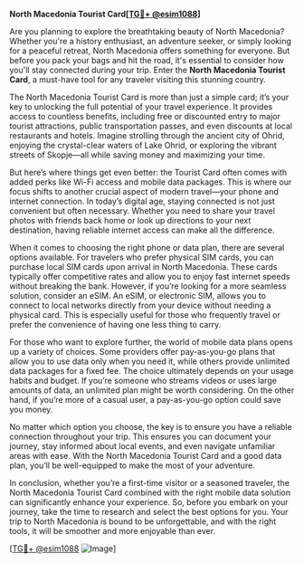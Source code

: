 **North Macedonia Tourist Card[[TG💪+ @esim1088](https://t.me/s/esim1088)]**

Are you planning to explore the breathtaking beauty of North Macedonia? Whether you're a history enthusiast, an adventure seeker, or simply looking for a peaceful retreat, North Macedonia offers something for everyone. But before you pack your bags and hit the road, it's essential to consider how you'll stay connected during your trip. Enter the **North Macedonia Tourist Card**, a must-have tool for any traveler visiting this stunning country.

The North Macedonia Tourist Card is more than just a simple card; it’s your key to unlocking the full potential of your travel experience. It provides access to countless benefits, including free or discounted entry to major tourist attractions, public transportation passes, and even discounts at local restaurants and hotels. Imagine strolling through the ancient city of Ohrid, enjoying the crystal-clear waters of Lake Ohrid, or exploring the vibrant streets of Skopje—all while saving money and maximizing your time.

But here’s where things get even better: the Tourist Card often comes with added perks like Wi-Fi access and mobile data packages. This is where our focus shifts to another crucial aspect of modern travel—your phone and internet connection. In today’s digital age, staying connected is not just convenient but often necessary. Whether you need to share your travel photos with friends back home or look up directions to your next destination, having reliable internet access can make all the difference.

When it comes to choosing the right phone or data plan, there are several options available. For travelers who prefer physical SIM cards, you can purchase local SIM cards upon arrival in North Macedonia. These cards typically offer competitive rates and allow you to enjoy fast internet speeds without breaking the bank. However, if you’re looking for a more seamless solution, consider an eSIM. An eSIM, or electronic SIM, allows you to connect to local networks directly from your device without needing a physical card. This is especially useful for those who frequently travel or prefer the convenience of having one less thing to carry.

For those who want to explore further, the world of mobile data plans opens up a variety of choices. Some providers offer pay-as-you-go plans that allow you to use data only when you need it, while others provide unlimited data packages for a fixed fee. The choice ultimately depends on your usage habits and budget. If you’re someone who streams videos or uses large amounts of data, an unlimited plan might be worth considering. On the other hand, if you’re more of a casual user, a pay-as-you-go option could save you money.

No matter which option you choose, the key is to ensure you have a reliable connection throughout your trip. This ensures you can document your journey, stay informed about local events, and even navigate unfamiliar areas with ease. With the North Macedonia Tourist Card and a good data plan, you’ll be well-equipped to make the most of your adventure.

In conclusion, whether you’re a first-time visitor or a seasoned traveler, the North Macedonia Tourist Card combined with the right mobile data solution can significantly enhance your experience. So, before you embark on your journey, take the time to research and select the best options for you. Your trip to North Macedonia is bound to be unforgettable, and with the right tools, it will be smoother and more enjoyable than ever.

[[TG💪+ @esim1088](https://t.me/s/esim1088) ![Image](https://i.postimg.cc/Y0z9fWf4/image.png)]